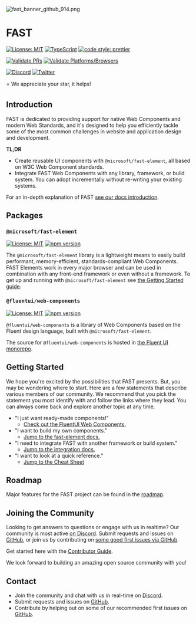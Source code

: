 
![fast_banner_github_914.png](https://static.fast.design/assets/fast_banner_github_914.png)

# FAST

[![License: MIT](https://img.shields.io/badge/License-MIT-yellow.svg)](https://opensource.org/licenses/MIT)
[![TypeScript](https://img.shields.io/badge/%3C%2F%3E-TypeScript-%230074c1.svg)](https://www.typescriptlang.org/)
[![code style: prettier](https://img.shields.io/badge/code_style-prettier-f8bc45.svg)](https://github.com/prettier/prettier)

[![Validate PRs](https://github.com/microsoft/fast/actions/workflows/ci-validate-pr.yml/badge.svg)](https://github.com/microsoft/fast/actions/workflows/ci-validate-pr.yml)
[![Validate Platforms/Browsers](https://github.com/microsoft/fast/actions/workflows/ci-validate-platforms.yml/badge.svg)](https://github.com/microsoft/fast/actions/workflows/ci-validate-platforms.yml)

[![Discord](https://img.shields.io/badge/chat%20on-discord-7289da.svg)](https://discord.gg/FcSNfg4)
[![Twitter](https://img.shields.io/twitter/follow/fast_ui.svg?style=social&label=Follow)](https://twitter.com/intent/follow?screen_name=fast_ui)

:star: We appreciate your star, it helps!

## Introduction

FAST is dedicated to providing support for native Web Components and modern Web Standards, and it's designed to help you efficiently tackle some of the most common challenges in website and application design and development.

**TL;DR**

* Create reusable UI components with `@microsoft/fast-element`, all based on W3C Web Component standards.
* Integrate FAST Web Components with any library, framework, or build system. You can adopt incrementally without re-writing your existing systems.

For an in-depth explanation of FAST [see our docs introduction](https://fast.design/docs/introduction/).

## Packages

### `@microsoft/fast-element`

[![License: MIT](https://img.shields.io/badge/License-MIT-yellow.svg)](https://opensource.org/licenses/MIT)
[![npm version](https://badge.fury.io/js/%40microsoft%2Ffast-element.svg)](https://badge.fury.io/js/%40microsoft%2Ffast-element)

The `@microsoft/fast-element` library is a lightweight means to easily build performant, memory-efficient, standards-compliant Web Components. FAST Elements work in every major browser and can be used in combination with any front-end framework or even without a framework. To get up and running with `@microsoft/fast-element` see [the Getting Started guide](https://fast.design/docs/fast-element/getting-started).

### `@fluentui/web-components`

[![License: MIT](https://img.shields.io/badge/License-MIT-yellow.svg)](https://opensource.org/licenses/MIT)
[![npm version](https://badge.fury.io/js/%40fluentui%2Fweb-components.svg)](https://badge.fury.io/js/%40fluentui%2Fweb-components)

`@fluentui/web-components` is a library of Web Components based on the Fluent design language, built with `@microsoft/fast-element`.

The source for `@fluentui/web-components` is hosted in [the Fluent UI monorepo](https://github.com/microsoft/fluentui/tree/master/packages/web-components).

## Getting Started

We hope you're excited by the possibilities that FAST presents. But, you may be wondering where to start. Here are a few statements that describe various members of our community. We recommend that you pick the statement you most identify with and follow the links where they lead. You can always come back and explore another topic at any time.

* "I just want ready-made components!"
  * [Check out the FluentUI Web Components.](https://docs.microsoft.com/en-us/fluent-ui/web-components/)
* "I want to build my own components."
  * [Jump to the fast-element docs.](https://fast.design/docs/fast-element/getting-started)
* "I need to integrate FAST with another framework or build system."
  * [Jump to the integration docs.](https://fast.design/docs/integrations)
* "I want to look at a quick reference."
  * [Jump to the Cheat Sheet](https://fast.design/docs/resources/cheat-sheet)

## Roadmap

Major features for the FAST project can be found in the [roadmap](https://github.com/orgs/microsoft/projects/240/views/1).

## Joining the Community

Looking to get answers to questions or engage with us in realtime? Our community is most active [on Discord](https://discord.gg/FcSNfg4). Submit requests and issues on [GitHub](https://github.com/Microsoft/fast/issues/new/choose), or join us by contributing on [some good first issues via GitHub](https://github.com/Microsoft/fast/labels/community:good-first-issue).

Get started here with the [Contributor Guide](https://www.fast.design/docs/community/contributor-guide).

We look forward to building an amazing open source community with you!

## Contact

* Join the community and chat with us in real-time on [Discord](https://discord.gg/FcSNfg4).
* Submit requests and issues on [GitHub](https://github.com/Microsoft/fast/issues/new/choose).
* Contribute by helping out on some of our recommended first issues on [GitHub](https://github.com/Microsoft/fast/labels/community:good-first-issue).
